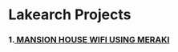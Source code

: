 # Lakearch Projects

### 1.[ MANSION HOUSE WIFI USING MERAKI](https://github.com/lakearch-uk/mansion-house-meraki " MANSION HOUSE WIFI USING MERAKI")
